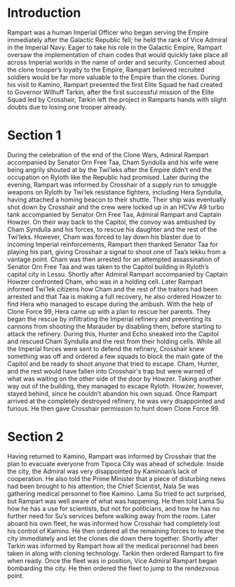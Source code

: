 # Introduction

Rampart was a human Imperial Officer who began serving the Empire immediately after the Galactic Republic fell; he held the rank of Vice Admiral in the Imperial Navy.
Eager to take his role in the Galactic Empire, Rampart oversaw the implementation of chain codes that would quickly take place all across Imperial worlds in the name of order and security.
Concerned about the clone trooper’s loyalty to the Empire, Rampart believed recruited soldiers would be far more valuable to the Empire than the clones.
During his visit to Kamino, Rampart presented the first Elite Squad he had created to Governor Wilhuff Tarkin, after the first successful mission of the Elite Squad led by Crosshair, Tarkin left the project in Ramparts hands with slight doubts due to losing one trooper already.

# Section 1

During the celebration of the end of the Clone Wars, Admiral Rampart accompanied by Senator Orn Free Taa, Cham Syndulla and his wife were being angrily shouted at by the Twi’leks after the Empire didn’t end the occupation on Ryloth like the Republic had promised.
Later during the evening, Rampart was informed by Crosshair of a supply run to smuggle weapons on Ryloth by Twi’lek resistance fighters, including Hera Syndulla, having attached a homing beacon to their shuttle.
Their ship was eventually shot down by Crosshair and the crew were locked up in an HCVw A9 turbo tank accompanied by Senator Orn Free Taa, Admiral Rampart and Captain Howzer.
On their way back to the Capitol, the convoy was ambushed by Cham Syndulla and his forces, to rescue his daughter and the rest of the Twi’leks.
However, Cham was forced to lay down his blaster due to incoming Imperial reinforcements, Rampart then thanked Senator Taa for playing his part, giving Crosshair a signal to shoot one of Taa’s lekku from a vantage point.
Cham was then arrested for an attempted assassination of Senator Orn Free Taa and was taken to the Capitol building in Ryloth’s capital city in Lessu.
Shortly after Admiral Rampart accompanied by Captain Howzer confronted Cham, who was in a holding cell.
Later Rampart informed Twi’lek citizens how Cham and the rest of the traitors had been arrested and that Taa is making a full recovery, he also ordered Howzer to find Hera who managed to escape during the ambush.
With the help of Clone Force 99, Hera came up with a plan to rescue her parents.
They began the rescue by infiltrating the Imperial refinery and preventing its cannons from shooting the Marauder by disabling them, before starting to attack the refinery.
During this, Hunter and Echo sneaked into the Capitol and rescued Cham Syndulla and the rest from their holding cells.
While all the Imperial forces were sent to defend the refinery, Crosshair
knew something was off and ordered a few squads to block the main gate of the Capitol and be ready to shoot anyone that tried to escape.
Cham, Hunter, and the rest would have fallen into Crosshair's trap but were warned of what was waiting on the other side of the door by Howzer.
Taking another way out of the building, they managed to escape Ryloth.
Howzer, however, stayed behind, since he couldn’t abandon his own squad.
Once Rampart arrived at the completely destroyed refinery, he was very disappointed and furious.
He then gave Crosshair permission to hunt down Clone Force 99.

# Section 2

Having returned to Kamino, Rampart was informed by Crosshair that the plan to evacuate everyone from Tipoca City was ahead of schedule.
Inside the city, the Admiral was very disappointed by Kaminoan’s lack of cooperation.
He also told the Prime Minister that a piece of disturbing news had been brought to his attention, the Chief Scientist, Nala Se was gathering medical personnel to flee Kamino.
Lama Su tried to act surprised, but Rampart was well aware of what was happening.
He then told Lama Su how he has a use for scientists, but not for politicians, and how he has no further need for Su’s services before walking away from the room.
Later aboard his own fleet, he was informed how Crosshair had completely lost his control of Kamino.
He then ordered all the remaining forces to leave the city immediately and let the clones die down there together.
Shortly after Tarkin was informed by Rampart how all the medical personnel had been taken in along with cloning technology.
Tarkin then ordered Rampart to fire when ready.
Once the fleet was in position, Vice Admiral Rampart began bombarding the city.
He then ordered the fleet to jump to the rendezvous point.
